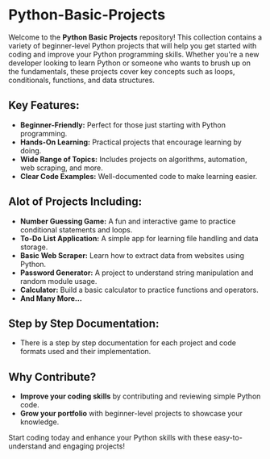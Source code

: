 # Python-Basic-Projects

Welcome to the **Python Basic Projects** repository! This collection contains a variety of beginner-level Python projects that will help you get started with coding and improve your Python programming skills. Whether you're a new developer looking to learn Python or someone who wants to brush up on the fundamentals, these projects cover key concepts such as loops, conditionals, functions, and data structures.

## Key Features:

- **Beginner-Friendly:** Perfect for those just starting with Python programming.
- **Hands-On Learning:** Practical projects that encourage learning by doing.
- **Wide Range of Topics:** Includes projects on algorithms, automation, web scraping, and more.
- **Clear Code Examples:** Well-documented code to make learning easier.

## Alot of Projects Including:

- **Number Guessing Game:** A fun and interactive game to practice conditional statements and loops.
- **To-Do List Application:** A simple app for learning file handling and data storage.
- **Basic Web Scraper:** Learn how to extract data from websites using Python.
- **Password Generator:** A project to understand string manipulation and random module usage.
- **Calculator:** Build a basic calculator to practice functions and operators.
- **And Many More...**

## Step by Step Documentation:

- There is a step by step documentation for each project and code formats used and their implementation.

## Why Contribute?

- **Improve your coding skills** by contributing and reviewing simple Python code.
- **Grow your portfolio** with beginner-level projects to showcase your knowledge.

Start coding today and enhance your Python skills with these easy-to-understand and engaging projects!
